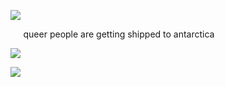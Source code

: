 ![](https://i.postimg.cc/kGYjFvBK/IMG-3816.png)

  ⠀⠀queer people are  getting shipped to antarctica

![](https://i.postimg.cc/wTSyyR0r/IMG-3815.jpg)

![](https://i.postimg.cc/bNdVYWBT/IMG-3817.png)
